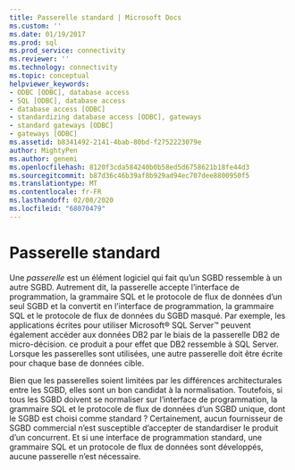 ```yaml
---
title: Passerelle standard | Microsoft Docs
ms.custom: ''
ms.date: 01/19/2017
ms.prod: sql
ms.prod_service: connectivity
ms.reviewer: ''
ms.technology: connectivity
ms.topic: conceptual
helpviewer_keywords:
- ODBC [ODBC], database access
- SQL [ODBC], database access
- database access [ODBC]
- standardizing database access [ODBC], gateways
- standard gateways [ODBC]
- gateways [ODBC]
ms.assetid: b8341492-2141-4bab-80bd-f2752223079e
author: MightyPen
ms.author: genemi
ms.openlocfilehash: 8120f3cda584240b0b58ed5d6758621b18fe44d3
ms.sourcegitcommit: b87d36c46b39af8b929ad94ec707dee8800950f5
ms.translationtype: MT
ms.contentlocale: fr-FR
ms.lasthandoff: 02/08/2020
ms.locfileid: "68070479"
---
```

# <a name="standard-gateway"></a>Passerelle standard
Une *passerelle* est un élément logiciel qui fait qu’un SGBD ressemble à un autre SGBD. Autrement dit, la passerelle accepte l’interface de programmation, la grammaire SQL et le protocole de flux de données d’un seul SGBD et la convertit en l’interface de programmation, la grammaire SQL et le protocole de flux de données du SGBD masqué. Par exemple, les applications écrites pour utiliser Microsoft® SQL Server™ peuvent également accéder aux données DB2 par le biais de la passerelle DB2 de micro-décision. ce produit a pour effet que DB2 ressemble à SQL Server. Lorsque les passerelles sont utilisées, une autre passerelle doit être écrite pour chaque base de données cible.  
  
 Bien que les passerelles soient limitées par les différences architecturales entre les SGBD, elles sont un bon candidat à la normalisation. Toutefois, si tous les SGBD doivent se normaliser sur l’interface de programmation, la grammaire SQL et le protocole de flux de données d’un SGBD unique, dont le SGBD est choisi comme standard ? Certainement, aucun fournisseur de SGBD commercial n’est susceptible d’accepter de standardiser le produit d’un concurrent. Et si une interface de programmation standard, une grammaire SQL et un protocole de flux de données sont développés, aucune passerelle n’est nécessaire.
